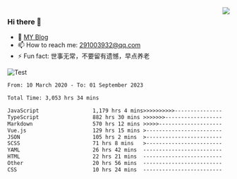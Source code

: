 <img align='right' src='https://github-readme-stats.vercel.app/api?username=niaogege&show_icons=true&theme=radical'/>

### Hi there 👋

- 🌱 [MY Blog](https://bythewayer.com/)
- 📫 How to reach me: 291003932@qq.com
- ⚡ Fun fact:  世事无常，不要留有遗憾，早点养老

![Test](https://github-readme-stats.vercel.app/api/top-langs/?username=niaogege&layout=compact)

<!--START_SECTION:waka-->

```txt
From: 10 March 2020 - To: 01 September 2023

Total Time: 3,053 hrs 34 mins

JavaScript                 1,179 hrs 4 mins>>>>>>>>>>---------------   38.61 %
TypeScript                 882 hrs 30 mins >>>>>>>------------------   28.90 %
Markdown                   570 hrs 12 mins >>>>>--------------------   18.67 %
Vue.js                     129 hrs 15 mins >------------------------   04.23 %
JSON                       105 hrs 2 mins  >------------------------   03.44 %
SCSS                       71 hrs 8 mins   >------------------------   02.33 %
YAML                       26 hrs 42 mins  -------------------------   00.87 %
HTML                       22 hrs 21 mins  -------------------------   00.73 %
Other                      20 hrs 56 mins  -------------------------   00.69 %
CSS                        10 hrs 24 mins  -------------------------   00.34 %
```

<!--END_SECTION:waka-->
